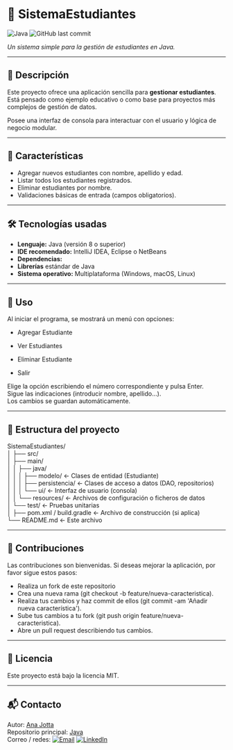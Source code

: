 # 🏫 SistemaEstudiantes
![Java](https://img.shields.io/badge/Java-ED8B00?style=for-the-badge&logo=java&logoColor=white)
![GitHub last commit](https://img.shields.io/github/last-commit/AnaJotta/SistemaEstudiantes)

_Un sistema simple para la gestión de estudiantes en Java._

---

## 📌 Descripción

Este proyecto ofrece una aplicación sencilla para **gestionar estudiantes**.  
Está pensado como ejemplo educativo o como base para proyectos más complejos de gestión de datos.

Posee una interfaz de consola para interactuar con el usuario y lógica de negocio modular.

---

## 🚀 Características

- Agregar nuevos estudiantes con nombre, apellido y edad.  
- Listar todos los estudiantes registrados.  
- Eliminar estudiantes por nombre.  
- Validaciones básicas de entrada (campos obligatorios).

---

## 🛠 Tecnologías usadas

- **Lenguaje:** Java (versión 8 o superior)  
- **IDE recomendado:** IntelliJ IDEA, Eclipse o NetBeans  
- **Dependencias:**  
- **Librerías** estándar de Java  
- **Sistema operativo:** Multiplataforma (Windows, macOS, Linux)

---

## 🎯 Uso

Al iniciar el programa, se mostrará un menú con opciones:

- Agregar Estudiante

- Ver Estudiantes

- Eliminar Estudiante

- Salir

Elige la opción escribiendo el número correspondiente y pulsa Enter.<br>
Sigue las indicaciones (introducir nombre, apellido…).<br>
Los cambios se guardan automáticamente.<br>

---

## 📁 Estructura del proyecto

SistemaEstudiantes/<br>
│
├── src/<br>
│   ├── main/<br>
│   │   ├── java/<br>
│   │   │   ├── modelo/         ← Clases de entidad (Estudiante)<br>
│   │   │   ├── persistencia/   ← Clases de acceso a datos (DAO, repositorios)<br>
│   │   │   └── ui/             ← Interfaz de usuario (consola)<br>
│   │   └── resources/          ← Archivos de configuración o ficheros de datos<br>
│   └── test/                   ← Pruebas unitarias<br>
│
├── pom.xml / build.gradle       ← Archivo de construcción (si aplica)<br>
└── README.md                    ← Este archivo<br>

---

## 🤝 Contribuciones

Las contribuciones son bienvenidas. Si deseas mejorar la aplicación, por favor sigue estos pasos:

- Realiza un fork de este repositorio
- Crea una nueva rama (git checkout -b feature/nueva-caracteristica).
- Realiza tus cambios y haz commit de ellos (git commit -am 'Añadir nueva característica').
- Sube tus cambios a tu fork (git push origin feature/nueva-caracteristica).
- Abre un pull request describiendo tus cambios.


---

## 📜 Licencia

Este proyecto está bajo la licencia MIT.

---

## 📬 Contacto
Autor: [Ana Jotta](https://github.com/AnaJotta)<br>
Repositorio principal: [Java](https://github.com/AnaJotta/Java)<br>
Correo / redes: [![Email](https://img.shields.io/badge/Email-Contact-red?style=flat-square&logo=gmail&logoColor=white)](mailto:anajessicamarinmorales@gmail.com)
[![LinkedIn](https://img.shields.io/badge/LinkedIn-Connect-blue?style=flat-square&logo=linkedin&logoColor=white)](https://www.linkedin.com/in/ana-j-marin-morales/)
